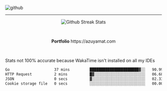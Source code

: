 ![github](https://media.discordapp.net/attachments/881363147364118528/1142610121697021952/background.png?width=1000&height=300)<br>
___
<p align="center">
  <img alt="Github Streak Stats" src="https://streak-stats.demolab.com?user=Azuyamat&theme=transparent&hide_border=true"/>
</p><br>
<p align="center">
      <strong>Portfolio</strong> https://azuyamat.com
</p><br>

Stats not 100% accurate because WakaTime isn't installed on all my IDEs
<!--START_SECTION:waka-->

```txt
Go                    37 mins         ██████████████████████▓░░   90.99 %
HTTP Request          2 mins          █▓░░░░░░░░░░░░░░░░░░░░░░░   06.68 %
JSON                  0 secs          ▓░░░░░░░░░░░░░░░░░░░░░░░░   02.33 %
Cookie storage file   0 secs          ░░░░░░░░░░░░░░░░░░░░░░░░░   00.00 %
```

<!--END_SECTION:waka-->
